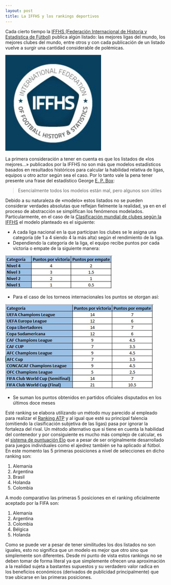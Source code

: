 ```yaml
---
layout: post
title: La IFFHS y los rankings deportivos
---
```


Cada cierto tiempo la [IFFHS (Federación Internacional de Historia y Estadística de Fútbol)](https://es.wikipedia.org/wiki/IFFHS) publica algún listado: las mejores ligas del mundo, los mejores clubes del mundo, entre otros y con cada 
publicación de un listado vuelve a surgir una cantidad considerable de polémicas.

![Ranking 1](https://raw.githubusercontent.com/daniels13ca/daniels13ca.github.io/master/images/Ranking1.png)

La primera consideración a tener en cuenta es que los listados de «los mejores…» publicados por la IFFHS no son más que modelos estadísticos basados en resultados históricos para calcular la habilidad relativa de ligas, equipos u otro actor según sea el caso. Por lo tanto vale 
la pena tener presente una frase del estadístico George [E. P. Box](https://en.wikipedia.org/wiki/George_E._P._Box):

> Esencialmente todos los modelos están mal, pero algunos son útiles

Debido a su naturaleza de «modelo» estos listados no se pueden considerar verdades absolutas que reflejan fielmente la 
realidad, ya en en el proceso de abstracción se simplifican los fenómenos modelados. Particularmente, en el caso de la 
[Clasificación mundial de clubes según la IFFHS](https://iffhs.de/club-world-ranking-2014/) el modelo planteado es el siguiente:

*	A cada liga nacional en la que participan los clubes se le asigna una categoría (de 1 a 4 siendo 4 la más alta) según el rendimiento de la liga.
*	Dependiendo la categoría de la liga, el equipo recibe puntos por cada victoria o empate de la siguiente manera:

![Ranking 2](https://raw.githubusercontent.com/daniels13ca/daniels13ca.github.io/master/images/Ranking2.jpg)

*	Para el caso de los torneos internacionales los puntos se otorgan así:

![Ranking 3](https://raw.githubusercontent.com/daniels13ca/daniels13ca.github.io/master/images/Ranking3.jpg)

*	Se suman los puntos obtenidos en partidos oficiales disputados en los últimos doce meses

Esté ranking se elabora utilizando un método muy parecido al empleado para realizar el [Ranking ATP](https://en.wikipedia.org/wiki/ATP_Rankings)
y al igual que esté su principal falencia (omitiendo la clasificación subjetiva de las ligas) pasa por ignorar la fortaleza del rival.
Un método alternativo que si tiene en cuenta la habilidad del contenedor y por consiguiente es mucho más complejo de calcular, es el 
[sistema de puntuación Elo](https://es.wikipedia.org/wiki/Sistema_de_puntuaci%C3%B3n_Elo) que a pesar de ser originalmente desarrollado para juegos individuales como el ajedrez también se ha aplicado al 
fútbol. En este momento las 5 primeras posiciones a nivel de selecciones en dicho ranking son:

1. Alemania
2. Argentina
3. Brasil
4. Holanda
5. Colombia

A modo comparativo las primeras 5 posiciones en el ranking oficialmente aceptado por la FIFA son:

1. Alemania
2. Argentina
3. Colombia
4. Bélgica
5. Holanda

Como se puede ver a pesar de tener similitudes los dos listados no son iguales, esto no significa que un modelo es mejor que otro sino que simplemente son diferentes. Desde mi punto de vista estos rankings no se deben tomar de forma literal ya que simplemente ofrecen una aproximación a la realidad sujeta a bastantes supuestos y su verdadero valor radica en los beneficios económicos (derivados de publicidad principalmente) 
que trae ubicarse en las primeras posiciones.



